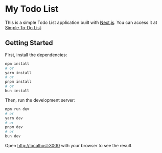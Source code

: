 # My Todo List

This is a simple Todo List application built with [Next.js](https://nextjs.org/). You can access it at [Simple To-Do List](https://my-todo-list-gilt.vercel.app/).

## Getting Started

First, install the dependencies:

```bash
npm install
# or
yarn install
# or
pnpm install
# or
bun install
```

Then, run the development server:

```bash
npm run dev
# or
yarn dev
# or
pnpm dev
# or
bun dev
```

Open [http://localhost:3000](http://localhost:3000) with your browser to see the result.
